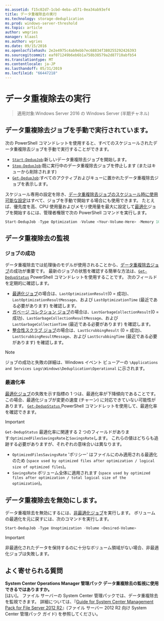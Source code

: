 ```yaml
---
ms.assetid: f15c02d7-1cbd-4eba-a571-0ea34ab93ef4
title: データ重複除去の実行
ms.technology: storage-deduplication
ms.prod: windows-server-threshold
ms.topic: article
author: wmgries
manager: klaasl
ms.author: wgries
ms.date: 09/15/2016
ms.openlocfilehash: 2e2e4975c4ab9ebb7ec68834f380255292426393
ms.sourcegitcommit: eaf071249b6eb6b1a758b38579a2d87710abfb54
ms.translationtype: MT
ms.contentlocale: ja-JP
ms.lasthandoff: 05/31/2019
ms.locfileid: "66447218"
---
```

# <a name="running-data-deduplication"></a>データ重複除去の実行

> 適用対象:Windows Server 2016 の Windows Server (半期チャネル)

## <a id="running-dedup-jobs-manually"></a>データ重複除去ジョブを手動で実行されています。

次の PowerShell コマンドレットを使用すると、すべてのスケジュールされたデータ重複除去ジョブを手動で実行することができます。
* [`Start-DedupJob`](https://technet.microsoft.com/library/hh848442.aspx):新しいデータ重複除去ジョブを開始します。
* [`Stop-DedupJob`](https://technet.microsoft.com/library/hh848439.aspx):既に実行中のデータ重複除去ジョブを停止します (またはキューから削除されます)
* [`Get-DedupJob`](https://technet.microsoft.com/library/hh848452.aspx):すべてのアクティブおよびキューに置かれたデータ重複除去ジョブを表示します。

スケジュール専用の設定を除き、[データ重複除去ジョブのスケジュール時に使用可能な設定](advanced-settings.md#modifying-job-schedules-available-settings)はすべて、ジョブを手動で開始する場合にも使用できます。 たとえば、優先度を高、CPU 使用量およびメモリ使用量を最大に設定して[最適化](understand.md#job-info-optimization)ジョブを開始するには、管理者権限で次の PowerShell コマンドを実行します。

```PowerShell
Start-DedupJob -Type Optimization -Volume <Your-Volume-Here> -Memory 100 -Cores 100 -Priority High
```

## <a id="monitoring-dedup"></a>データ重複除去の監視

### <a id="monitoring-dedup-job-successes"></a>ジョブの成功

データ重複除去では処理後のモデルが使用されることから、[データ重複除去ジョブ](understand.md#job-info)の成功が重要です。 最新のジョブの状態を確認する簡単な方法は、[`Get-DedupStatus`](https://technet.microsoft.com/library/hh848437.aspx) PowerShell コマンドレットを使用することです。 次のフィールドを定期的に確認します。

* [最適化ジョブ](understand.md#job-info-optimization)の場合は、`LastOptimizationResult`(0 = 成功)、`LastOptimizationResultMessage`、および `LastOptimizationTime` (最近である必要があります) を確認します。
* [ガベージ コレクション ジョブ](understand.md#job-info-gc)の場合は、`LastGarbageCollectionResult`(0 = 成功)、`LastGarbageCollectionResultMessage`、および `LastGarbageCollectionTime` (最近である必要があります) を確認します。
* [整合性スクラブ ジョブ](understand.md#job-info-scrubbing)の場合は、`LastScrubbingResult` (0 = 成功)、`LastScrubbingResultMessage`、および `LastScrubbingTime` (最近である必要があります) を確認します。

> [!Note]  
> ジョブの成功と失敗の詳細は、Windows イベント ビューアーの `\Applications and Services Logs\Windows\Deduplication\Operational` に示されます。

### <a id="monitoring-dedup-optimization-rates"></a>最適化率

[最適化ジョブ](understand.md#job-info-optimization)の失敗を示す指標の 1 つは、最適化率が下降傾向であることです。この場合、最適化ジョブが変更の速度 (チャーン) に対応できていない可能性があります。 [`Get-DedupStatus`  ](https://technet.microsoft.com/library/hh848437.aspx) PowerShell コマンドレットを使用して、最適化率を確認できます。

> [!Important]
> `Get-DedupStatus` 最適化率に関連する 2 つのフィールドがあります:`OptimizedFilesSavingsRate`と`SavingsRate`します。 これらの値はどちらも追跡する必要がありますが、それぞれの意味合いは異なります。
> - `OptimizedFilesSavingsRate` 'ポリシー' はファイルにのみ適用される最適化のため (`space used by optimized files after optimization / logical size of optimized files`)。
> - `SavingsRate` ボリューム全体に適用されます (`space used by optimized files after optimization / total logical size of the optimization`)。

## <a id="disabling-dedup"></a>データ重複除去を無効にします。
データ重複除去を無効にするには、[非最適化ジョブ](understand.md#job-info-unoptimization)を実行します。 ボリュームの最適化を元に戻すには、次のコマンドを実行します。

```PowerShell
Start-DedupJob -Type Unoptimization -Volume <Desired-Volume>
```

> [!Important]  
> 非最適化されたデータを保持するのに十分なボリューム領域がない場合、非最適化ジョブは失敗します。

## <a id="faq"></a>よく寄せられる質問
**System Center Operations Manager 管理パック データ重複除去の監視に使用できるではありますか。**  
[はい]。 ファイル サーバーの System Center 管理パックでは、データ重複除去を監視できます。 詳細については、『[Guide for System Center Management Pack for File Server 2012 R2](https://download.microsoft.com/download/6/F/7/6F7A33B9-9383-48ED-9252-23C2C8AD1BDA/MPGuide_FileServer2012R2.doc)』(ファイル サーバー 2012 R2 向け System Center 管理パック ガイド) を参照してください。
